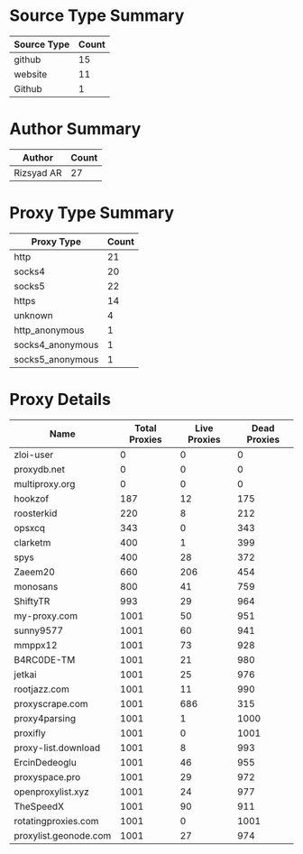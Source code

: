 # Source Type Summary

| Source Type | Count |
|-------------|-------|
| github | 15 |
| website | 11 |
| Github | 1 |


# Author Summary

| Author | Count |
|--------|-------|
| Rizsyad AR | 27 |


# Proxy Type Summary

| Proxy Type | Count |
|------------|-------|
| http | 21 |
| socks4 | 20 |
| socks5 | 22 |
| https | 14 |
| unknown | 4 |
| http_anonymous | 1 |
| socks4_anonymous | 1 |
| socks5_anonymous | 1 |


# Proxy Details

| Name | Total Proxies | Live Proxies | Dead Proxies |
|------|---------------|--------------|---------------|
| zloi-user | 0 | 0 | 0 |
| proxydb.net | 0 | 0 | 0 |
| multiproxy.org | 0 | 0 | 0 |
| hookzof | 187 | 12 | 175 |
| roosterkid | 220 | 8 | 212 |
| opsxcq | 343 | 0 | 343 |
| clarketm | 400 | 1 | 399 |
| spys | 400 | 28 | 372 |
| Zaeem20 | 660 | 206 | 454 |
| monosans | 800 | 41 | 759 |
| ShiftyTR | 993 | 29 | 964 |
| my-proxy.com | 1001 | 50 | 951 |
| sunny9577 | 1001 | 60 | 941 |
| mmppx12 | 1001 | 73 | 928 |
| B4RC0DE-TM | 1001 | 21 | 980 |
| jetkai | 1001 | 25 | 976 |
| rootjazz.com | 1001 | 11 | 990 |
| proxyscrape.com | 1001 | 686 | 315 |
| proxy4parsing | 1001 | 1 | 1000 |
| proxifly | 1001 | 0 | 1001 |
| proxy-list.download | 1001 | 8 | 993 |
| ErcinDedeoglu | 1001 | 46 | 955 |
| proxyspace.pro | 1001 | 29 | 972 |
| openproxylist.xyz | 1001 | 24 | 977 |
| TheSpeedX | 1001 | 90 | 911 |
| rotatingproxies.com | 1001 | 0 | 1001 |
| proxylist.geonode.com | 1001 | 27 | 974 |
